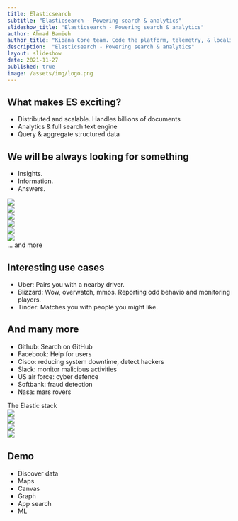 ```yaml
---
title: Elasticsearch
subtitle: "Elasticsearch - Powering search & analytics"
slideshow_title: "Elasticsearch - Powering search & analytics"
author: Ahmad Bamieh
author_title: "Kibana Core team. Code the platform, telemetry, & localization"
description:  "Elasticsearch - Powering search & analytics"
layout: slideshow
date: 2021-11-27
published: true
image: /assets/img/logo.png
---
```


<section>
    <h2>What makes ES exciting?</h2>
    <ul>
        <li>Distributed and scalable. Handles billions of documents</li>
        <li>Analytics & full search text engine</li>
        <li>Query & aggregate structured data</li>
    </ul>
</section>
<section>
    <h2>We will be always looking for something</h2>
    <ul>
        <li>Insights.</li>
        <li>Information.</li>
        <li>Answers.</li>
    </ul>
</section>
<section>
    <img src="/assets/slideshows/2021-11-27-ahmad-bamieh-elasticsearch/1.png">
</section>
<section>
    <img src="/assets/slideshows/2021-11-27-ahmad-bamieh-elasticsearch/2.png">
</section>
<section>
    <img src="/assets/slideshows/2021-11-27-ahmad-bamieh-elasticsearch/3.png">
</section>
<section>
    <img src="/assets/slideshows/2021-11-27-ahmad-bamieh-elasticsearch/4.png">
</section>
<section>
    <img src="/assets/slideshows/2021-11-27-ahmad-bamieh-elasticsearch/5.png">
</section>
<section>
    <img src="/assets/slideshows/2021-11-27-ahmad-bamieh-elasticsearch/6.png">
</section>
<section>
    ... and more
</section>
<section>
    <h2>Interesting use cases</h2>
    <ul>
        <li>Uber: Pairs you with a nearby driver.</li>
        <li>Blizzard: Wow, overwatch, mmos. Reporting odd behavio and monitoring players.</li>
        <li>Tinder: Matches you with people you might like.</li>
    </ul>
</section>
<section>
    <h2>And many more</h2>
    <ul>
        <li>Github: Search on GitHub</li>
        <li>Facebook: Help for users</li>
        <li>Cisco: reducing system downtime, detect hackers</li>
        <li>Slack: monitor malicious activities</li>
        <li>US air force: cyber defence</li>
        <li>Softbank: fraud detection</li>
        <li>Nasa: mars rovers</li>
    </ul>
</section>
<section>
    <section>
        The Elastic stack
    </section>
    <section>
        <img src="/assets/slideshows/2021-11-27-ahmad-bamieh-elasticsearch/7.png">
    </section>
    <section>
        <img src="/assets/slideshows/2021-11-27-ahmad-bamieh-elasticsearch/8.png">
    </section>
    <section>
        <img src="/assets/slideshows/2021-11-27-ahmad-bamieh-elasticsearch/9.png">
    </section>
    <section>
        <img src="/assets/slideshows/2021-11-27-ahmad-bamieh-elasticsearch/10.png">
    </section>
</section>
<section>
    <h2>Demo</h2>
    <ul>
        <li>Discover data</li>
        <li>Maps</li>
        <li>Canvas</li>
        <li>Graph</li>
        <li>App search</li>
        <li>ML</li>
    </ul>
</section>
